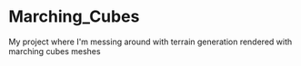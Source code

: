 # Marching_Cubes
My project where I'm messing around with terrain generation rendered with marching cubes meshes
